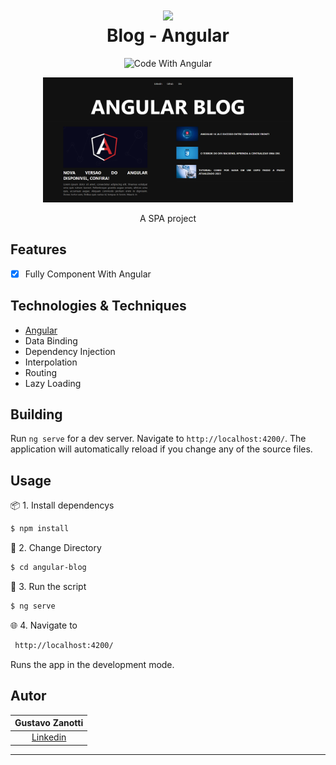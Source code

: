 <div align="center">

<h1 align="center">
 <img src="https://user-images.githubusercontent.com/45159366/101415619-1b103500-389d-11eb-83f8-74f87abf5eaf.png">
  <br />
  Blog - Angular
</h1>

  <!-- project badges -->
  <p align="center">
    <img 
        src="https://img.shields.io/badge/Code%20With-Angular%2016-E31918?logo=angular" 
        alt="Code With Angular">

  </p> 

<div align="center">
  	<a href="#">
      <img src="./src/assets/img/image.png" width="400" alt="preview" />
  	</a>
</div>

  <!-- project description and menu -->
  <p align="center">
      A SPA project
    <br />
  </p>
</div>

## Features
- [x] Fully Component With Angular

## Technologies & Techniques

-   [Angular](https://angular.io)
- Data Binding
- Dependency Injection
- Interpolation
- Routing
- Lazy Loading


## Building

Run `ng serve` for a dev server. Navigate to `http://localhost:4200/`. The application will automatically reload if you change any of the source files.

## Usage

📦 1. Install dependencys

```bash
$ npm install
```

📁 2. Change Directory

```bash
$ cd angular-blog
```

🔧 3. Run the script

```bash
$ ng serve
```

🌐 4. Navigate to

```bash 
 http://localhost:4200/
```
Runs the app in the development mode.<br/>

## Autor

| Gustavo Zanotti|
| :---------------------------------------------------------------------------------------------------------------------------------------: |
|                                             [Linkedin](https://www.linkedin.com/in/gustavo-zanotti/)                                             |

---
